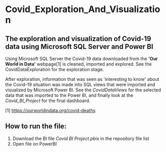 # Covid_Exploration_And_Visualization

## The exploration and visualization of Covid-19 data using Microsoft SQL Server and Power BI

Using Microsoft SQL Server the Covid-19 data downloaded from the **'Our World in Data'**
webpage[1] is cleaned, imported and explored. See the CovidDataExploration for the exploration stage.

After exploration, information that was seen as 'interesting to know' about the Covid-19
situation was made into SQL views that were imported and visualized by Microsoft Power BI.
See the *CovidDataViews* for the selected data that was imported to the Power BI, and finally
look at the *Covid_BI_Project* for the final dashboard.


[1] https://ourworldindata.org/covid-deaths

## How to run the file:
1. Download the BI file *Covid BI Project.pbix* in the repository file list
2. Open file on PowerBI

